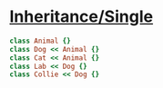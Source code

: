 [1]: http://rosettacode.org/wiki/Inheritance/Single

# [Inheritance/Single][1]

```ruby
class Animal {}
class Dog << Animal {}
class Cat << Animal {}
class Lab << Dog {}
class Collie << Dog {}
```
